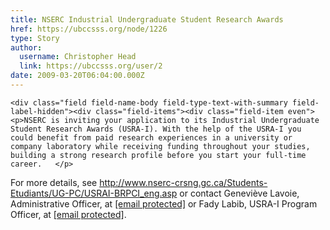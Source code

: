 ```yaml
---
title: NSERC Industrial Undergraduate Student Research Awards 
href: https://ubccsss.org/node/1226
type: Story
author:
  username: Christopher Head
  link: https://ubccsss.org/user/2
date: 2009-03-20T06:04:00.000Z
---
```



    <div class="field field-name-body field-type-text-with-summary field-label-hidden"><div class="field-items"><div class="field-item even"><p>NSERC is inviting your application to its Industrial Undergraduate Student Research Awards (USRA-I). With the help of the USRA-I you could benefit from paid research experiences in a university or company laboratory while receiving funding throughout your studies, building a strong research profile before you start your full-time career.   </p>
<p>For more details, see <a href="http://www.nserc-crsng.gc.ca/Students-Etudiants/UG-PC/USRAI-BRPCI_eng.asp">http://www.nserc-crsng.gc.ca/Students-Etudiants/UG-PC/USRAI-BRPCI_eng.asp</a> or contact Genevi&#xE8;ve Lavoie, Administrative Officer, at <a href="/cdn-cgi/l/email-protection#fc9b9992998a95998a99d2909d8a939599bc928f998e9fd19f8e8f929bd29b9fd29f9d"><span class="__cf_email__" data-cfemail="c4a3a1aaa1b2ada1b2a1eaa8a5b2abada184aab7a1b6a7e9a7b6b7aaa3eaa3a7eaa7a5">[email&#xA0;protected]</span></a> or Fady Labib, USRA-I Program Officer, at <a href="/cdn-cgi/l/email-protection#e48285809dca8885868d86a48a97819687c98796978a83ca8387ca8785"><span class="__cf_email__" data-cfemail="a5c3c4c1dc8bc9c4c7ccc7e5cbd6c0d7c688c6d7d6cbc28bc2c68bc6c4">[email&#xA0;protected]</span></a>.</p>
</div></div></div>    <footer>
          </footer>
    